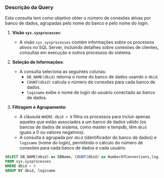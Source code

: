 ### Descrição da Query

Esta consulta tem como objetivo obter o número de conexões ativas por banco de dados, agrupadas pelo nome do banco e pelo nome do login.

1. **Visão `sys.sysprocesses`**:
   - A visão `sys.sysprocesses` contém informações sobre os processos ativos no SQL Server, incluindo detalhes sobre conexões de clientes, consultas em execução e outros processos do sistema.

2. **Seleção de Informações**:
   - A consulta seleciona as seguintes colunas:
     - `DB_NAME(dbid)` retorna o nome do banco de dados usando o `dbid`.
     - `COUNT(dbid)` calcula o número de conexões para cada banco de dados.
     - `loginame` exibe o nome de login do usuário conectado ao banco de dados.

3. **Filtragem e Agrupamento**:
   - A cláusula `WHERE dbid > 0` filtra os processos para incluir apenas aqueles que estão associados a um banco de dados válido (os bancos de dados de sistema, como master e tempdb, têm `dbid` iguais a 0 ou valores negativos).
   - A consulta é agrupada por `dbid` (identificador do banco de dados) e `loginame` (nome do login), permitindo o cálculo do número de conexões para cada banco de dados e cada usuário.

```SQL
SELECT DB_NAME(dbid) as DBName, COUNT(dbid) as NumberOfConnections,loginame as LoginName
FROM sys.sysprocesses
WHERE dbid > 0
GROUP BY dbid, loginame
```
